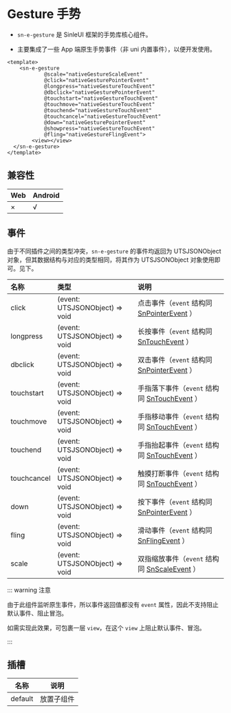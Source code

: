 # Gesture 手势

* `sn-e-gesture` 是 SinleUI 框架的手势库核心组件。

* 主要集成了一些 App 端原生手势事件（非 uni 内置事件），以便开发使用。

```vue
<template>
	<sn-e-gesture
			@scale="nativeGestureScaleEvent" 
			@click="nativeGesturePointerEvent"
			@longpress="nativeGestureTouchEvent" 
			@dbclick="nativeGesturePointerEvent" 
			@touchstart="nativeGestureTouchEvent"
			@touchmove="nativeGestureTouchEvent" 
			@touchend="nativeGestureTouchEvent" 
			@touchcancel="nativeGestureTouchEvent"
			@down="nativeGesturePointerEvent" 
			@showpress="nativeGestureTouchEvent" 
			@fling="nativeGestureFlingEvent"> 
    	<view></view>
  </sn-e-gesture>
</template>
```

## 兼容性

| Web  | Android |
| :--- | :------ |
| ×    | √       |

## 事件

由于不同插件之间的类型冲突，`sn-e-gesture` 的事件均返回为 UTSJSONObject 对象，但其数据结构与对应的类型相同，将其作为 UTSJSONObject 对象使用即可。见下。

| 名称        | 类型                           | 说明                                                         |
| :---------- | :----------------------------- | :----------------------------------------------------------- |
| click       | (event: UTSJSONObject) => void | 点击事件（`event` 结构同 [SnPointerEvent](/api/types/api#snpointerevent) ） |
| longpress   | (event: UTSJSONObject) => void | 长按事件（`event` 结构同 [SnTouchEvent](/api/types/api#sntouchevent) ） |
| dbclick     | (event: UTSJSONObject) => void | 双击事件（`event` 结构同 [SnPointerEvent](/api/types/api#snpointerevent) ） |
| touchstart  | (event: UTSJSONObject) => void | 手指落下事件（`event` 结构同 [SnTouchEvent](/api/types/api#sntouchevent) ） |
| touchmove   | (event: UTSJSONObject) => void | 手指移动事件（`event` 结构同 [SnTouchEvent](/api/types/api#sntouchevent) ） |
| touchend    | (event: UTSJSONObject) => void | 手指抬起事件（`event` 结构同 [SnTouchEvent](/api/types/api#sntouchevent) ） |
| touchcancel | (event: UTSJSONObject) => void | 触摸打断事件（`event` 结构同 [SnTouchEvent](/api/types/api#sntouchevent) ） |
| down        | (event: UTSJSONObject) => void | 按下事件（`event` 结构同 [SnPointerEvent](/api/types/api#snpointerevent) ） |
| fling       | (event: UTSJSONObject) => void | 滑动事件（`event` 结构同 [SnFlingEvent](/api/types/api#snflingevent) ） |
| scale       | (event: UTSJSONObject) => void | 双指缩放事件（`event` 结构同 [SnScaleEvent](/api/types/api#snscaleevent) ） |



::: warning 注意

由于此组件监听原生事件，所以事件返回值都没有 `event` 属性，因此不支持阻止默认事件、阻止冒泡。

如需实现此效果，可包裹一层 `view`，在这个 `view` 上阻止默认事件、冒泡。

:::

## 插槽

| 名称    | 说明       |
| ------- | ---------- |
| default | 放置子组件 |